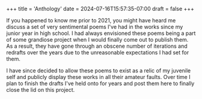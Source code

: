 +++
title = 'Anthology'
date = 2024-07-16T15:57:35-07:00
draft = false
+++

If you happened to know me prior to 2021, you might have heard me discuss a set of very sentimental poems I've had in the works since my junior year in high school. I had always envisioned these poems being a part of some grandiose project when I would finally come out to publish them. As a result, they have gone through an obscene number of iterations and redrafts over the years due to the unreasonable expectations I had set for them. 

I have since decided to allow these poems to exist as a relic of my juvenile self and publicly display these works in all their amateur faults. Over time I plan to finish the drafts I've held onto for years and post them here to finally close the lid on this project. 